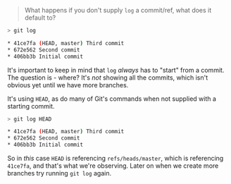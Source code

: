> What happens if you don't supply `log` a commit/ref, what does it default to?

```sh
> git log

* 41ce7fa (HEAD, master) Third commit
* 672e562 Second commit
* 406bb3b Initial commit
```

It's important to keep in mind that `log` _always_ has to "start" from a commit.
The question is - where?
It's _not_ showing all the commits, which isn't obvious yet until we have more branches.

It's using `HEAD`, as do many of Git's commands when not supplied with a starting commit.

```sh
> git log HEAD

* 41ce7fa (HEAD, master) Third commit
* 672e562 Second commit
* 406bb3b Initial commit
```

So in _this_ case `HEAD` is referencing `refs/heads/master`, which is referencing
`41ce7fa`, and that's what we're observing. Later on when we create more branches
try running `git log` again.
